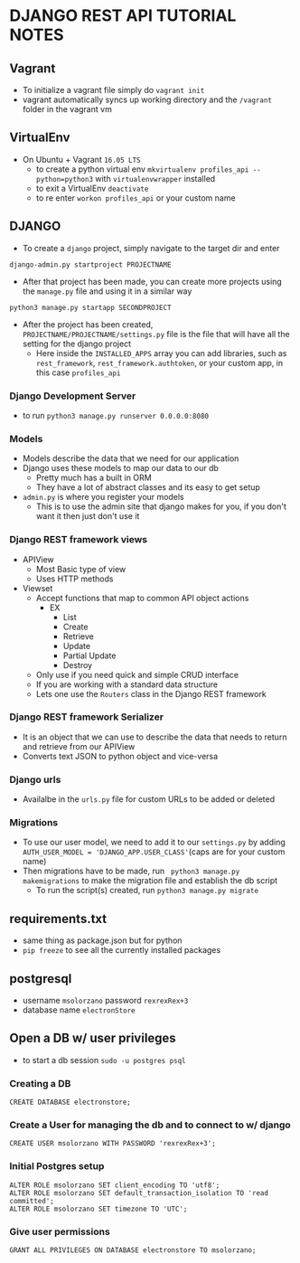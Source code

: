 # DJANGO REST API TUTORIAL NOTES

## Vagrant

* To initialize a vagrant file simply do `vagrant init`
* vagrant automatically syncs up working directory and the `/vagrant` folder in the vagrant vm

## VirtualEnv

*  On Ubuntu + Vagrant `16.05 LTS`
    * to create a python virtual env `mkvirtualenv profiles_api --python=python3` with `virtualenvwrapper` installed
    *  to exit a VirtualEnv `deactivate`
    * to re enter `workon profiles_api` or your custom name

## DJANGO

* To create a `django` project, simply navigate to the target dir and enter

```shell
django-admin.py startproject PROJECTNAME
```

* After that project has been made, you can create more projects using the `manage.py` file and using it in a similar way

```shell
python3 manage.py startapp SECONDPROJECT
```

* After the project has been created, `PROJECTNAME/PROJECTNAME/settings.py` file is the file that will have all the setting for the django project
    * Here inside the `INSTALLED_APPS` array you can add libraries, such as `rest_framework`, `rest_framework.authtoken`, or your custom app, in this case `profiles_api`

### Django Development Server
* to run `python3 manage.py runserver 0.0.0.0:8080`

### Models

* Models describe the data that we need for our application
* Django uses these models to map our data to our db
    * Pretty much has a built in ORM
    * They have a lot of abstract classes and its easy to get setup
* `admin.py` is where you register your models
    * This is to use the admin site that django makes for you, if you don't want it then just don't use it


### Django REST framework views
* APIView
    * Most Basic type of view
    * Uses HTTP methods
* Viewset
    * Accept functions that map to common API object actions
        * EX
            * List
            * Create
            * Retrieve
            * Update
            * Partial Update
            * Destroy
    * Only use if you need quick and simple CRUD interface
    * If you are working with a standard data structure
    * Lets one use the `Routers` class in the Django REST framework   

### Django REST framework Serializer
* It is an object that we can use to describe the data that needs to return and retrieve from our APIView
* Converts text JSON to python object and vice-versa

### Django urls
* Availalbe in the `urls.py` file for custom URLs to be added or deleted

### Migrations
* To use our user model, we need to add it to our `settings.py` by adding `AUTH_USER_MODEL = 'DJANGO_APP.USER_CLASS'`(caps are for your custom name)
* Then migrations have to be made, run ` python3 manage.py makemigrations` to make the migration file and establish the db script
    * To run the script(s) created, run `python3 manage.py migrate`

## requirements.txt

* same thing as package.json but for python
* `pip freeze` to see all the currently installed packages

## postgresql

* username `msolorzano` password `rexrexRex+3`
* database name `electronStore`

## Open a DB w/ user privileges

* to start a db session `sudo -u postgres psql`

### Creating a DB

```shell
CREATE DATABASE electronstore;
```

### Create a User for managing the db and to connect to w/ django

```shell
CREATE USER msolorzano WITH PASSWORD 'rexrexRex+3';
```

### Initial Postgres setup

```shell
ALTER ROLE msolorzano SET client_encoding TO 'utf8';
ALTER ROLE msolorzano SET default_transaction_isolation TO 'read committed';
ALTER ROLE msolorzano SET timezone TO 'UTC';
```

### Give user permissions

```shell
GRANT ALL PRIVILEGES ON DATABASE electronstore TO msolorzano;
```
